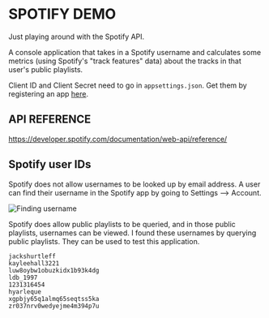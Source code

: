 # SPOTIFY DEMO

Just playing around with the Spotify API.

A console application that takes in a Spotify username and calculates some metrics (using Spotify's "track features" data) about the tracks in that user's public playlists.

Client ID and Client Secret need to go in `appsettings.json`. Get them by registering an app [here](https://developer.spotify.com/dashboard/applications).

## API REFERENCE

<https://developer.spotify.com/documentation/web-api/reference/>

## Spotify user IDs

Spotify does not allow usernames to be looked up by email address. A user can find their username in the Spotify app by going to Settings --> Account.

![Finding username](FindingUsername.gif)

Spotify does allow public playlists to be queried, and in those public playlists, usernames can be viewed. I found these usernames by querying public playlists. They can be used to test this application.

```
jackshurtleff
kayleehall3221
luw8oybw1obuzkidx1b93k4dg
ldb_1997
1231316454
hyarleque
xgpbjy65q1almq65seqtss5ka
zr037nrv0wedyejme4m394p7u
```
